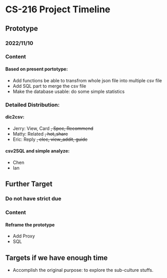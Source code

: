 # CS-216 Project Timeline

## Prototype

### 2022/11/10

### Content

#### Based on present portotype:

- Add functions be able to transfrom whole json file into multiple csv file
- Add SQL part to merge the csv file
- Make the database usable: do some simple statistics

### Detailed Distribution:

#### dic2csv:

- Jerry: View, Card ~~, Spec, Recommend~~
- Matty: Related ~~, hot_share~~
- Eric: Reply ~~, elec, view_addit, guide~~

#### csv2SQL and simple analyze:

- Chen
- Ian


## Further Target

### Do not have strict due

### Content

#### Reframe the prototype

- Add Proxy
- SQL

## Targets if we have enough time

- Accomplish the original purpose: to explore the sub-culture stuffs.